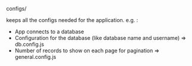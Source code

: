 configs/

keeps all the configs needed for the application.
e.g. :

- App connects to a database
- Configuration for the database (like database name and username) => db.config.js
- Number of records to show on each page for pagination => general.config.js
